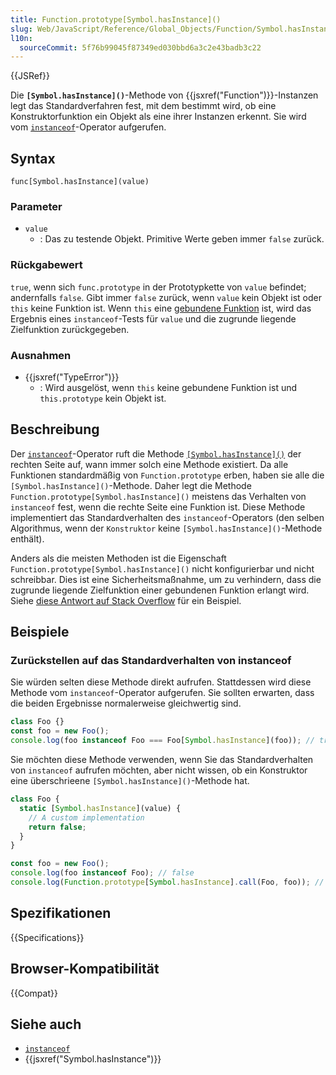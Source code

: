 ```yaml
---
title: Function.prototype[Symbol.hasInstance]()
slug: Web/JavaScript/Reference/Global_Objects/Function/Symbol.hasInstance
l10n:
  sourceCommit: 5f76b99045f87349ed030bbd6a3c2e43badb3c22
---
```


{{JSRef}}

Die **`[Symbol.hasInstance]()`**-Methode von {{jsxref("Function")}}-Instanzen legt das Standardverfahren fest, mit dem bestimmt wird, ob eine Konstruktorfunktion ein Objekt als eine ihrer Instanzen erkennt. Sie wird vom [`instanceof`](/de/docs/Web/JavaScript/Reference/Operators/instanceof)-Operator aufgerufen.

## Syntax

```js-nolint
func[Symbol.hasInstance](value)
```

### Parameter

- `value`
  - : Das zu testende Objekt. Primitive Werte geben immer `false` zurück.

### Rückgabewert

`true`, wenn sich `func.prototype` in der Prototypkette von `value` befindet; andernfalls `false`. Gibt immer `false` zurück, wenn `value` kein Objekt ist oder `this` keine Funktion ist. Wenn `this` eine [gebundene Funktion](/de/docs/Web/JavaScript/Reference/Global_Objects/Function/bind) ist, wird das Ergebnis eines `instanceof`-Tests für `value` und die zugrunde liegende Zielfunktion zurückgegeben.

### Ausnahmen

- {{jsxref("TypeError")}}
  - : Wird ausgelöst, wenn `this` keine gebundene Funktion ist und `this.prototype` kein Objekt ist.

## Beschreibung

Der [`instanceof`](/de/docs/Web/JavaScript/Reference/Operators/instanceof)-Operator ruft die Methode [`[Symbol.hasInstance]()`](/de/docs/Web/JavaScript/Reference/Global_Objects/Symbol/hasInstance) der rechten Seite auf, wann immer solch eine Methode existiert. Da alle Funktionen standardmäßig von `Function.prototype` erben, haben sie alle die `[Symbol.hasInstance]()`-Methode. Daher legt die Methode `Function.prototype[Symbol.hasInstance]()` meistens das Verhalten von `instanceof` fest, wenn die rechte Seite eine Funktion ist. Diese Methode implementiert das Standardverhalten des `instanceof`-Operators (den selben Algorithmus, wenn der `Konstruktor` keine `[Symbol.hasInstance]()`-Methode enthält).

Anders als die meisten Methoden ist die Eigenschaft `Function.prototype[Symbol.hasInstance]()` nicht konfigurierbar und nicht schreibbar. Dies ist eine Sicherheitsmaßnahme, um zu verhindern, dass die zugrunde liegende Zielfunktion einer gebundenen Funktion erlangt wird. Siehe [diese Antwort auf Stack Overflow](https://stackoverflow.com/questions/38215027/trying-to-understand-the-official-es6-spec-regarding-symbol-hasinstance/38215392#38215392) für ein Beispiel.

## Beispiele

### Zurückstellen auf das Standardverhalten von instanceof

Sie würden selten diese Methode direkt aufrufen. Stattdessen wird diese Methode vom `instanceof`-Operator aufgerufen. Sie sollten erwarten, dass die beiden Ergebnisse normalerweise gleichwertig sind.

```js
class Foo {}
const foo = new Foo();
console.log(foo instanceof Foo === Foo[Symbol.hasInstance](foo)); // true
```

Sie möchten diese Methode verwenden, wenn Sie das Standardverhalten von `instanceof` aufrufen möchten, aber nicht wissen, ob ein Konstruktor eine überschrieene `[Symbol.hasInstance]()`-Methode hat.

```js
class Foo {
  static [Symbol.hasInstance](value) {
    // A custom implementation
    return false;
  }
}

const foo = new Foo();
console.log(foo instanceof Foo); // false
console.log(Function.prototype[Symbol.hasInstance].call(Foo, foo)); // true
```

## Spezifikationen

{{Specifications}}

## Browser-Kompatibilität

{{Compat}}

## Siehe auch

- [`instanceof`](/de/docs/Web/JavaScript/Reference/Operators/instanceof)
- {{jsxref("Symbol.hasInstance")}}
